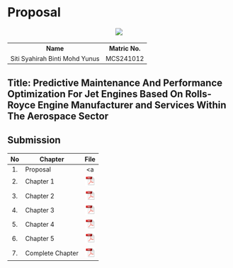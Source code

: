
# Proposal

<p align="center">
  <img height="200px" src="https://github.com/user-attachments/assets/" />



<table align="center">
  <tr>
    <th>Name</th>
    <th>Matric No.</th>
  </tr>
  <tr>
    <td>Siti Syahirah Binti Mohd Yunus</td>
    <td>MCS241012</td>
  </tr>

</table>

## Title: Predictive Maintenance And Performance Optimization For Jet Engines Based On Rolls-Royce Engine Manufacturer and Services Within The Aerospace Sector

## Submission

| No  | Chapter     |                                                 File |
| :-: | ---------- | :---------------------------------------------------------------------------------------------------: |
|  1.  | Proposal | <a 
|  2.  | Chapter 1 | <a href="https://github.com/drshahizan/research-design/blob/main/proposal/proposal24251/haerasha/Chapter%201/Chapter1_haerasha.pdf"><img src="../../../images/pdf.svg" width="24px" height="24px"></a> |
|  3.  | Chapter 2 | <a href="./chapter2/"><img src="../../../images/pdf.svg" width="24px" height="24px"></a> |
|  4.  | Chapter 3 | <a href="./chapter3/"><img src="../../../images/pdf.svg" width="24px" height="24px"></a> |
|  5.  | Chapter 4 | <a href="./chapter4/"><img src="../../../images/pdf.svg" width="24px" height="24px"></a> |
|  6.  | Chapter 5 | <a href="./chapter5/"><img src="../../../images/pdf.svg" width="24px" height="24px"></a> |
|  7.  | Complete Chapter | <a href="./chapter5/"><img src="../../../images/pdf.svg" width="24px" height="24px"></a> |
